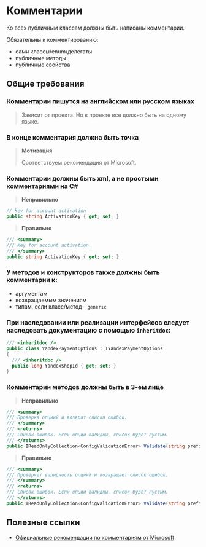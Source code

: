 # Комментарии

Ко всех публичным классам должны быть написаны комментарии. 

Обязательны к комментированию:

- сами классы/enum/делегаты
- публичные методы
- публичные свойства

## Общие требования

### Комментарии пишутся на английском или русском языках

> Зависит от проекта. Но в проекте все должно быть на одному языке.

### В конце комментария должна быть точка

> __Мотивация__
> 
> Соответствуем рекомендация от Microsoft.

### Комментарии должны быть xml, а не простыми комментариями на C#

> __Неправильно__
    
```csharp
// key for account activation
public string ActivationKey { get; set; }
```

> __Правильно__
    
```csharp
/// <summary>
/// Key for account activation.
/// </summary>
public string ActivationKey { get; set; }
```

### У методов и конструкторов также должны быть комментарии к:

- аргументам
- возвращаемым значениям
- типам, если класс/метод - `generic`

### При наследовании или реализации интерфейсов следует наследовать документацию с помощью `inheritdoc`:

```csharp
/// <inheritdoc />
public class YandexPaymentOptions : IYandexPaymentOptions
{
  /// <inheritdoc />
  public long YandexShopId { get; set; }
}
```

### Комментарии методов должны быть в 3-ем лице

> __Неправильно__
   
```csharp
/// <summary>
/// Проверка опциий и возврат списка ошибок.
/// </summary>
/// <returns>
/// Список ошибок. Если опции валидны, список будет пустым.
/// </returns>
public IReadOnlyCollection<ConfigValidationError> Validate(string prefix = null);
```

> __Правильно__
    
```csharp
/// <summary>
/// Проверяет валидность опциий и возвращает список ошибок.
/// </summary>
/// <returns>
/// Список ошибок. Если опции валидны, список будет пустым.
/// </returns>
public IReadOnlyCollection<ConfigValidationError> Validate(string prefix = null);
```


## Полезные ссылки

- [Официальные рекомендации по комментариям от Microsoft](https://docs.microsoft.com/en-us/dotnet/csharp/codedoc)